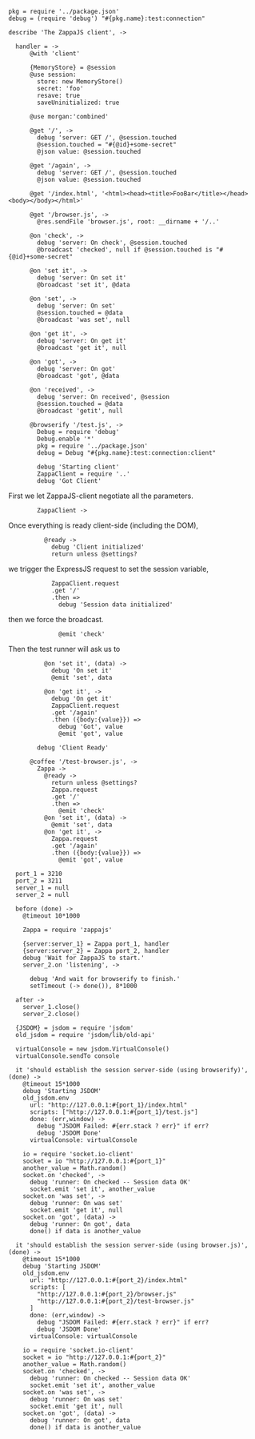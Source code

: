     pkg = require '../package.json'
    debug = (require 'debug') "#{pkg.name}:test:connection"

    describe 'The ZappaJS client', ->

      handler = ->
          @with 'client'

          {MemoryStore} = @session
          @use session:
            store: new MemoryStore()
            secret: 'foo'
            resave: true
            saveUninitialized: true

          @use morgan:'combined'

          @get '/', ->
            debug 'server: GET /', @session.touched
            @session.touched = "#{@id}+some-secret"
            @json value: @session.touched

          @get '/again', ->
            debug 'server: GET /', @session.touched
            @json value: @session.touched

          @get '/index.html', '<html><head><title>FooBar</title></head><body></body></html>'

          @get '/browser.js', ->
            @res.sendFile 'browser.js', root: __dirname + '/..'

          @on 'check', ->
            debug 'server: On check', @session.touched
            @broadcast 'checked', null if @session.touched is "#{@id}+some-secret"

          @on 'set it', ->
            debug 'server: On set it'
            @broadcast 'set it', @data

          @on 'set', ->
            debug 'server: On set'
            @session.touched = @data
            @broadcast 'was set', null

          @on 'get it', ->
            debug 'server: On get it'
            @broadcast 'get it', null

          @on 'got', ->
            debug 'server: On got'
            @broadcast 'got', @data

          @on 'received', ->
            debug 'server: On received', @session
            @session.touched = @data
            @broadcast 'getit', null

          @browserify '/test.js', ->
            Debug = require 'debug'
            Debug.enable '*'
            pkg = require '../package.json'
            debug = Debug "#{pkg.name}:test:connection:client"

            debug 'Starting client'
            ZappaClient = require '..'
            debug 'Got Client'

First we let ZappaJS-client negotiate all the parameters.

            ZappaClient ->

Once everything is ready client-side (including the DOM),

              @ready ->
                debug 'Client initialized'
                return unless @settings?

we trigger the ExpressJS request to set the session variable,

                ZappaClient.request
                .get '/'
                .then =>
                  debug 'Session data initialized'

then we force the broadcast.

                  @emit 'check'

Then the test runner will ask us to

              @on 'set it', (data) ->
                debug 'On set it'
                @emit 'set', data

              @on 'get it', ->
                debug 'On get it'
                ZappaClient.request
                .get '/again'
                .then ({body:{value}}) =>
                  debug 'Got', value
                  @emit 'got', value

            debug 'Client Ready'

          @coffee '/test-browser.js', ->
            Zappa ->
              @ready ->
                return unless @settings?
                Zappa.request
                .get '/'
                .then =>
                  @emit 'check'
              @on 'set it', (data) ->
                @emit 'set', data
              @on 'get it', ->
                Zappa.request
                .get '/again'
                .then ({body:{value}}) =>
                  @emit 'got', value

      port_1 = 3210
      port_2 = 3211
      server_1 = null
      server_2 = null

      before (done) ->
        @timeout 10*1000

        Zappa = require 'zappajs'

        {server:server_1} = Zappa port_1, handler
        {server:server_2} = Zappa port_2, handler
        debug 'Wait for ZappaJS to start.'
        server_2.on 'listening', ->

          debug 'And wait for browserify to finish.'
          setTimeout (-> done()), 8*1000

      after ->
        server_1.close()
        server_2.close()

      {JSDOM} = jsdom = require 'jsdom'
      old_jsdom = require 'jsdom/lib/old-api'

      virtualConsole = new jsdom.VirtualConsole()
      virtualConsole.sendTo console

      it 'should establish the session server-side (using browserify)', (done) ->
        @timeout 15*1000
        debug 'Starting JSDOM'
        old_jsdom.env
          url: "http://127.0.0.1:#{port_1}/index.html"
          scripts: ["http://127.0.0.1:#{port_1}/test.js"]
          done: (err,window) ->
            debug "JSDOM Failed: #{err.stack ? err}" if err?
            debug 'JSDOM Done'
          virtualConsole: virtualConsole

        io = require 'socket.io-client'
        socket = io "http://127.0.0.1:#{port_1}"
        another_value = Math.random()
        socket.on 'checked', ->
          debug 'runner: On checked -- Session data OK'
          socket.emit 'set it', another_value
        socket.on 'was set', ->
          debug 'runner: On was set'
          socket.emit 'get it', null
        socket.on 'got', (data) ->
          debug 'runner: On got', data
          done() if data is another_value

      it 'should establish the session server-side (using browser.js)', (done) ->
        @timeout 15*1000
        debug 'Starting JSDOM'
        old_jsdom.env
          url: "http://127.0.0.1:#{port_2}/index.html"
          scripts: [
            "http://127.0.0.1:#{port_2}/browser.js"
            "http://127.0.0.1:#{port_2}/test-browser.js"
          ]
          done: (err,window) ->
            debug "JSDOM Failed: #{err.stack ? err}" if err?
            debug 'JSDOM Done'
          virtualConsole: virtualConsole

        io = require 'socket.io-client'
        socket = io "http://127.0.0.1:#{port_2}"
        another_value = Math.random()
        socket.on 'checked', ->
          debug 'runner: On checked -- Session data OK'
          socket.emit 'set it', another_value
        socket.on 'was set', ->
          debug 'runner: On was set'
          socket.emit 'get it', null
        socket.on 'got', (data) ->
          debug 'runner: On got', data
          done() if data is another_value
